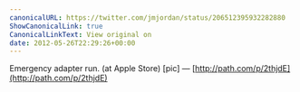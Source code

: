 ```yaml
---
canonicalURL: https://twitter.com/jmjordan/status/206512395932282880
ShowCanonicalLink: true
CanonicalLinkText: View original on
date: 2012-05-26T22:29:26+00:00
---
```

Emergency adapter run. (at Apple Store) [pic] — [http://path.com/p/2thjdE](http://path.com/p/2thjdE)